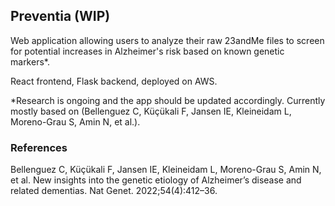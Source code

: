 ## Preventia (WIP)
Web application allowing users to analyze their raw 23andMe files to screen for potential increases in Alzheimer's risk based on known genetic markers*. 

React frontend, Flask backend, deployed on AWS.

*Research is ongoing and the app should be updated accordingly. Currently mostly based on (Bellenguez C, Küçükali F, Jansen IE, Kleineidam L, Moreno-Grau S, Amin N, et al.).


### References
Bellenguez C, Küçükali F, Jansen IE, Kleineidam L, Moreno-Grau S, Amin N, et al. New insights into the genetic etiology of Alzheimer’s disease and related dementias. Nat Genet. 2022;54(4):412–36.
